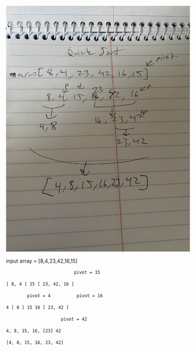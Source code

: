 

![quickSortBlog](https://github.com/danwin007/data-structures-and-algorithms/blob/quicksort/code-challenges/assets/quickSortBlog.jpg)


input array = [8,4,23,42,16,15]

                              pivot = 15

    [ 8, 4 ] 15 [ 23, 42, 16 ]

            pivot = 4          pivot = 16

    4 [ 8 ] 15 16 [ 23, 42 ] 

                         pivot = 42

    4, 8, 15, 16, [23] 42

    [4, 8, 15, 16, 23, 42]